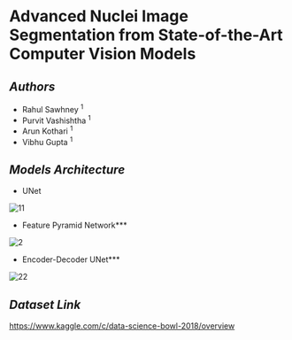 # Advanced Nuclei Image Segmentation from State-of-the-Art Computer Vision Models

## _Authors_
* Rahul Sawhney <sup>1</sup>
* Purvit Vashishtha <sup>1</sup>
* Arun Kothari <sup>1</sup>
* Vibhu Gupta <sup>1</sup>

## _Models Architecture_
* UNet
 
![11](https://user-images.githubusercontent.com/65220704/133679597-3d35bc26-ec8c-4449-8979-6ae7b26d2ed0.PNG)


* Feature Pyramid Network*** 

![2](https://user-images.githubusercontent.com/65220704/133679272-069b4f6c-77c2-47ac-8c8f-9b89612fef9f.png)


* Encoder-Decoder UNet***

![22](https://user-images.githubusercontent.com/65220704/133679900-58b2e4fd-24c3-406d-b600-0ae7e7fb1152.PNG)


## _Dataset Link_
https://www.kaggle.com/c/data-science-bowl-2018/overview
